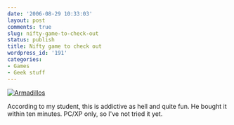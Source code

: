 ```yaml
---
date: '2006-08-29 10:33:03'
layout: post
comments: true
slug: nifty-game-to-check-out
status: publish
title: Nifty game to check out
wordpress_id: '191'
categories:
- Games
- Geek stuff
---
```



[![Armadillos](http://www.armadillorun.com/armadillo.jpg)](http://www.armadillorun.com/)

According to my student, this is addictive as hell and quite fun. He bought it within ten minutes. PC/XP only, so I've not tried it yet.

